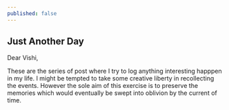 ```yaml
---
published: false
---
```

## Just Another Day

Dear Vishi,

These are the series of post where I try to log anything interesting happpen in my life. I might be tempted to take some creative liberty in recollecting the events. However the sole aim of this exercise is to preserve the memories which would eventually be swept into oblivion by the current of time. 

